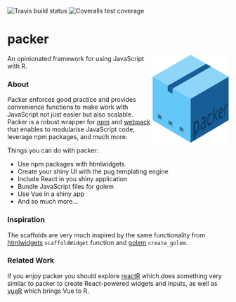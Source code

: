 <!-- badges: start -->
![Travis build status](https://img.shields.io/travis/com/JohnCoene/packer?style=flat-square) ![Coveralls test coverage](https://img.shields.io/coveralls/JohnCoene/packer?style=flat-square)
<!-- badges: end -->

# packer

<img src="_media/packer.png" style="max-height:200px;float:right;"/>

An opinionated framework for using JavaScript with R.

### About

Packer enforces good practice and provides convenience functions to make work with JavaScript not just easier but also scalable. Packer is a robust wrapper for [npm](https://www.npmjs.com/) and [webpack](https://webpack.js.org/) that enables to modularise JavaScript code, leverage npm packages, and much more.

Things you can do with packer:

- Use npm packages with htmlwidgets
- Create your shiny UI with the pug templating engine
- Include React in you shiny application
- Bundle JavaScript files for golem
- Use Vue in a shiny app
- And so much more...

### Inspiration

The scaffolds are very much inspired by the same functionality from [htmlwidgets](http://www.htmlwidgets.org/) `scaffoldWidget` function and [golem](http://golemverse.org/) `create_golem`.

### Related Work

If you enjoy packer you should explore [reactR](https://github.com/react-R/reactR) which does something very similar to packer to create React-powered widgets and inputs, as well as [vueR](https://github.com/vue-r/vueR) which brings Vue to R.
